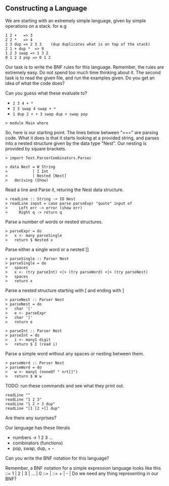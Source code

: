 ## Constructing a Language

We are starting with an extremely simple language, given by simple
operations on a stack. for e.g

```
1 2 +   => 3
2 2 *   => 4
2 3 dup => 2 3 3    (dup duplicates what is on top of the stack)
2 1 + dup *  => 9
1 2 3 swap => 1 3 2
0 1 2 3 pop => 0 1 2
```
Our task is to write the BNF rules for this language. Remember, the rules are
extremely easy. Do not spend too much time thinking about it. The
second task is to read the given file, and run the examples given.
Do you get an idea of what the code does?

Can you guess what these evaluate to?

* `2 3 4 + *`
* `2 3 swap 4 swap + *`
* `1 dup 2 + + 3 swap dup + swap pop`

```
> module Main where
```

So, here is our starting point. The lines below between "===" are parsing code.
What it does is that it starts looking at a provided string, and parses into a nested
structure given by the data type "Nest". Our nesting is provided by square brackets.
```
> import Text.ParserCombinators.Parsec

> data Nest = W String
>           | I Int
>           | Nested [Nest]
>   deriving (Show)
```

Read a line and Parse it, returing the Nest data structure.
```
> readLine :: String -> IO Nest
> readLine input = case parse parseExpr "quote" input of
>     Left err -> error (show err)
>     Right q -> return q
```
Parse a number of words or nested structures.
```
> parseExpr = do
>   x <- many parseSingle
>   return $ Nested x
```
Parse either a single word or a nested []
```
> parseSingle :: Parser Nest
> parseSingle = do
>   spaces
>   x <- (try parseInt) <|> (try parseWord) <|> (try parseNest)
>   spaces
>   return x
```
Parse a nested structure starting with [ and ending with ]
```
> parseNest :: Parser Nest
> parseNest = do
>   char '['
>   e <- parseExpr
>   char ']'
>   return e

> parseInt :: Parser Nest
> parseInt = do
>   i <- many1 digit
>   return $ I (read i)
```
Parse a simple word without any spaces or nesting between them.
```
> parseWord :: Parser Nest
> parseWord = do
>   w <- many1 (noneOf " nrt[]")
>   return $ W w
```
TODO: run these commands and see what they print out.
```
readLine ""
readLine "1 2 3"
readLine "1 2 + 3 dup"
readLine "[1 [2 +]] dup"
```
Are there any surprises?

Our language has these literals
* numbers -> 1 2 3 ...
* combinators (functions) 
* pop, swap, dup, + -

Can you write the BNF notation for this language?

Remember, a BNF notation for a simple expression language looks like this
<digit> ::= 1 | 2 | 3 | ... | 0
<num> ::= <digit> | <digit> <num>
<expr> ::= <expr> + <expr>
         | <expr> - <expr>
         | <num>
Do we need any thing representing <expr> in our BNF?
